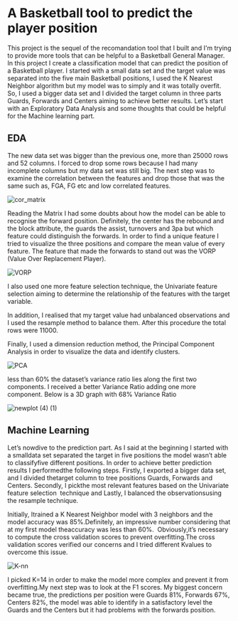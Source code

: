 # A Basketball tool to predict the player position
This project is the sequel of the recomandation tool that I built and I'm trying to provide more tools that can be helpful to a Basketball General Manager. In this project I create a classification model that can predict the position of a Basketball player. I started with a small data set and the target value was separated into the five main Basketball positions, I used the K Nearest Neighbor algorithm but my model was to simply and it was totally overfit. So, I used a bigger data set and I divided the target column in three parts Guards, Forwards and Centers aiming to achieve better results. Let’s start with an Exploratory Data Analysis and some thoughts that could be helpful for the Machine learning part. 

## EDA
The new data set was bigger than the previous one, more than 25000 rows and 52 columns. I forced to drop some rows because I had many incomplete columns but my data set was still big.
The next step was to examine the correlation between the features and drop those that was the same such as, FGA, FG etc and low correlated features. 

![cor_matrix](https://user-images.githubusercontent.com/66875726/95019270-0a5cfc00-066d-11eb-99eb-0a77474abfbf.png)

Reading the Matrix I had some doubts about how the model can be able to recognise the forward position. Definitely, the center has the rebound and the block attribute, the guards the assist, turnovers and 3pa but which feature could distinguish the forwards. In order to find a unique feature I tried to visualize the three positions and compare the mean value of every feature. The feature that made the forwards to stand out was the VORP (Value Over Replacement Player).

![VORP](https://user-images.githubusercontent.com/66875726/95019722-b3a4f180-066f-11eb-8a78-5d1ed5da383d.png)

I also used one more feature selection technique, the Univariate feature selection aiming to determine the relationship of the features with the target variable.

In addition, I realised that my target value had unbalanced observations and I used the resample method to balance them. After this procedure the total rows were 11000.  

Finally, I used a dimension reduction method, the Principal Component Analysis in order to visualize the data and identify clusters.  

![PCA](https://user-images.githubusercontent.com/66875726/95027556-262ec500-06a2-11eb-92f8-89399c9fc902.png)

less than 60% the dataset’s variance ratio lies along the first two components. I received a better Variance Ratio adding one more component. Below is a 3D graph with 68% Variance Ratio  

![newplot (4) (1)](https://user-images.githubusercontent.com/66875726/95482277-9c7b4200-0996-11eb-8993-0395492cebf6.png)


## Machine Learning

Let’s nowdive to the prediction part. As I said at the beginning I started with a smalldata set separated the target in five positions the model wasn’t able to classifyfive different positions. In order to achieve better prediction results I performedthe following steps. Firstly, I exported a bigger data set, and I divided thetarget column to tree positions Guards, Forwards and Centers. Secondly, I pickthe most relevant features based on the Univariate feature selection  technique and Lastly, I balanced the observationsusing the resample technique.

Initially, Itrained a K Nearest Neighbor model with 3 neighbors and the model accuracy was 85%.Definitely, an impressive number considering that at my first model theaccuracy was less than 60%.  Obviously,it’s necessary to compute the cross validation scores to prevent overfitting.The cross validation scores verified our concerns and I tried different Kvalues to overcome this issue. 

![K-nn](https://user-images.githubusercontent.com/66875726/95487170-a1db8b00-099c-11eb-8bb8-232aab467d24.png)

I picked K=14 in order to make the model more complex and prevent it from overfitting.My next step was to look at the F1 scores. My biggest concern became true, the predictions per position were Guards 81%, Forwards 67%, Centers 82%, the model was able to identify in a satisfactory level the Guards and the Centers but it had problems with the forwards position.
